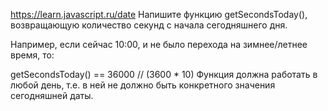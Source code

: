 https://learn.javascript.ru/date
Напишите функцию getSecondsToday(), возвращающую количество секунд с начала сегодняшнего дня.

Например, если сейчас 10:00, и не было перехода на зимнее/летнее время, то:

getSecondsToday() == 36000 // (3600 * 10)
Функция должна работать в любой день, т.е. в ней не должно быть конкретного значения сегодняшней даты.
